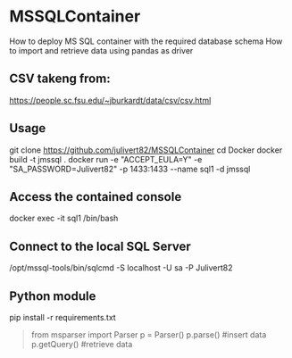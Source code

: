 # MSSQLContainer
How to deploy MS SQL container with the required database schema
How to import and retrieve data using pandas as driver

## CSV takeng from: 
https://people.sc.fsu.edu/~jburkardt/data/csv/csv.html

## Usage
git clone https://github.com/julivert82/MSSQLContainer
cd Docker
docker build -t jmssql .
docker run -e "ACCEPT_EULA=Y" -e "SA_PASSWORD=Julivert82" -p 1433:1433 --name sql1 -d jmssql

## Access the contained console
docker exec -it sql1 /bin/bash

## Connect to the local SQL Server
/opt/mssql-tools/bin/sqlcmd -S localhost -U sa -P Julivert82

## Python module
pip install -r requirements.txt
>from msparser import Parser
>p = Parser()
>p.parse() #insert data
>p.getQuery() #retrieve data
